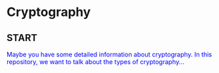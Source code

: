# Cryptography

## START
<p style="color: blue;">Maybe you have some detailed information about cryptography.  In this repository, we want to talk about the types of cryptography...</p>
